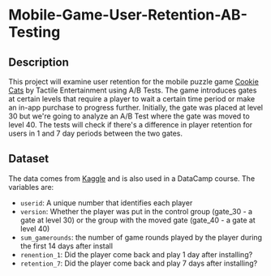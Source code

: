 # Mobile-Game-User-Retention-AB-Testing

## Description
This project will examine user retention for the mobile puzzle game [Cookie Cats](https://tactilegames.com/games/cookie-cats/) by Tactile Entertainment using A/B Tests. The game introduces gates at certain levels that require a player to wait a certain time period or make an in-app purchase to progress further. Initially, the gate was placed at level 30 but we're going to analyze an A/B Test where the gate was moved to level 40. The tests will check if there's a difference in player retention for users in 1 and 7 day periods between the two gates.

## Dataset
The data comes from [Kaggle](https://www.kaggle.com/datasets/mursideyarkin/mobile-games-ab-testing-cookie-cats?resource=download]) and is also used in a DataCamp course. The variables are:

* `userid`: A unique number that identifies each player
* `version`: Whether the player was put in the control group (gate_30 - a gate at level 30) or the group with the moved gate (gate_40 - a gate at level 40)
* `sum_gamerounds`: the number of game rounds played by the player during the first 14 days after install
* `renention_1`:  Did the player come back and play 1 day after installing?
* `retention_7`: Did the player come back and play 7 days after installing?

